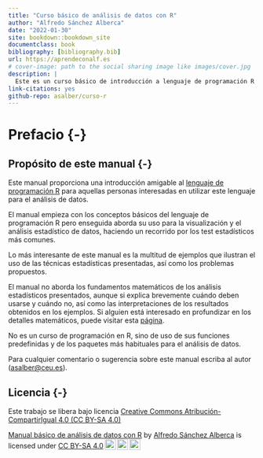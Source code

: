 ```yaml
--- 
title: "Curso básico de análisis de datos con R"
author: "Alfredo Sánchez Alberca"
date: "2022-01-30"
site: bookdown::bookdown_site
documentclass: book
bibliography: [bibliography.bib]
url: https://aprendeconalf.es
# cover-image: path to the social sharing image like images/cover.jpg
description: |
  Este es un curso básico de introducción a lenguaje de programación R para el análsisis de datos.
link-citations: yes
github-repo: asalber/curso-r
---
```


# Prefacio {-}

## Propósito de este manual {-}

Este manual proporciona una introducción amigable al [lenguaje de programación R](https://www.r-project.org/) para aquellas personas interesadas en utilizar este lenguaje para el análisis de datos. 

El manual empieza con los conceptos básicos del lenguaje de programación R pero enseguida aborda su uso para la visualización y el análisis estadístico de datos, haciendo un recorrido por los test estadísticos más comunes.

Lo más interesante de este manual es la multitud de ejemplos que ilustran el uso de las técnicas estadísticas presentadas, así como los problemas propuestos. 

El manual no aborda los fundamentos matemáticos de los análisis estadísticos presentados, aunque si explica brevemente cuándo deben usarse y cuándo no, así como las interpretaciones de los resultados obtenidos en los ejemplos. Si alguien está interesado en profundizar en los detalles matemáticos, puede visitar esta [página](https://aprendeconalf.es/docencia/estadistica/).

No es un curso de programación en R, sino de uso de sus funciones predefinidas y de los paquetes más habituales para el análisis de datos.

Para cualquier comentario o sugerencia sobre este manual escriba al autor (asalber@ceu.es).

## Licencia {-}

Este trabajo se libera bajo licencia [Creative Commons Atribución-CompartirIgual 4.0 (CC BY-SA 4.0)](https://creativecommons.org/licenses/by-sa/4.0/deed.es)

<p xmlns:cc="http://creativecommons.org/ns#" xmlns:dct="http://purl.org/dc/terms/"><a property="dct:title" rel="cc:attributionURL" href="https://aprendeconalf.es/manual-r">Manual básico de análisis de datos con R</a> by <a rel="cc:attributionURL dct:creator" property="cc:attributionName" href="https://aprendeconalf.es">Alfredo Sánchez Alberca</a> is licensed under <a href="http://creativecommons.org/licenses/by-sa/4.0/?ref=chooser-v1" target="_blank" rel="license noopener noreferrer" style="display:inline-block;">CC BY-SA 4.0<img style="height:22px!important;margin-left:3px;vertical-align:text-bottom;" src="https://mirrors.creativecommons.org/presskit/icons/cc.svg?ref=chooser-v1"><img style="height:22px!important;margin-left:3px;vertical-align:text-bottom;" src="https://mirrors.creativecommons.org/presskit/icons/by.svg?ref=chooser-v1"><img style="height:22px!important;margin-left:3px;vertical-align:text-bottom;" src="https://mirrors.creativecommons.org/presskit/icons/sa.svg?ref=chooser-v1"></a></p>
